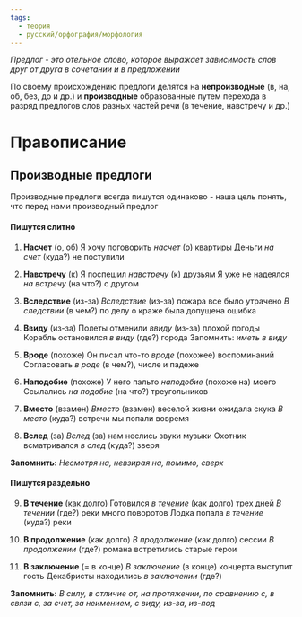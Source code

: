 ```yaml
---
tags:
  - теория
  - русский/орфография/морфология
---
```

*Предлог - это отельное слово, которое выражает зависимость слов друг от друга в сочетании и в предложении*

По своему происхождению предлоги делятся на **непроизводные** (в, на, об, без, до и др.) и **производные** образованные путем перехода в разряд предлогов слов разных частей речи (в течение, навстречу и др.)



# Правописание
## Производные предлоги
Производные предлоги всегда пишутся одинаково - наша цель понять, что перед нами производный предлог

#### Пишутся слитно

1. **Насчет** (о, об)
Я хочу поговорить *насчет* (о) квартиры
Деньги *на счет* (куда?) не поступили

2. **Навстречу** (к)
Я поспешил *навстречу* (к) друзьям
Я уже не надеялся *на встречу* (на что?) с другом

3. **Вследствие** (из-за)
*Вследствие* (из-за) пожара все было утрачено
*В следствии* (в чем?) по делу о краже была допущена ошибка

4. **Ввиду** (из-за)
Полеты отменили *ввиду* (из-за) плохой погоды
Корабль остановился *в виду* (где?) города
Запомнить: *иметь в виду*

5. **Вроде** (похоже)
Он писал что-то *вроде* (похожее) воспоминаний
Согласовать *в роде* (в чем?), числе и падеже

6. **Наподобие** (похоже)
У него пальто *наподобие* (похоже на) моего
Ссылались *на подобие* (на что?) треугольников

7. **Вместо** (взамен)
*Вместо* (взамен) веселой жизни ожидала скука
*В место* (куда?) встречи мы попали вовремя

8. **Вслед** (за)
*Вслед* (за) нам неслись звуки музыки
Охотник всматривался *в след* (куда?) зверя

**Запомнить:**
*Несмотря на, невзирая на, помимо, сверх*

#### Пишутся раздельно

9. **В течение** (как долго)
Готовился *в течение* (как долго) трех дней
*В течении* (где?) реки много поворотов
Лодка попала *в течение* (куда?) реки

10. **В продолжение** (как долго)
*В продолжение* (как долго) сессии
*В продолжении* (где?) романа встретились старые герои

11. **В заключение** (= в конце)
*В заключение* (в конце) концерта выступит гость
Декабристы находились *в заключении* (где?)

**Запомнить:**
*В силу, в отличие от, на протяжении, по сравнению с, в связи с, за счет, за неимением, с виду, из-за, из-под*